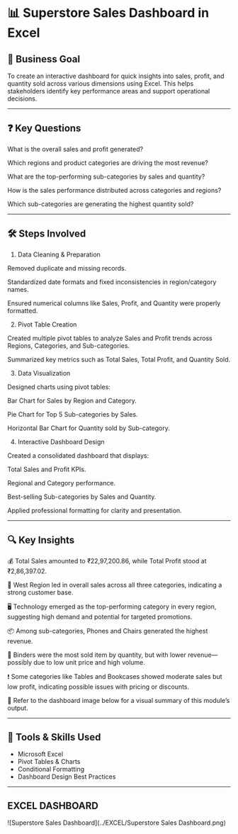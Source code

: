 # 📊 Superstore Sales Dashboard in Excel
## 🎯 Business Goal
To create an interactive dashboard for quick insights into sales, profit, and quantity sold across various dimensions using Excel. This helps stakeholders identify key performance areas and support operational decisions.

---

## ❓ Key Questions 

What is the overall sales and profit generated?

Which regions and product categories are driving the most revenue?

What are the top-performing sub-categories by sales and quantity?

How is the sales performance distributed across categories and regions?

Which sub-categories are generating the highest quantity sold?


---

## 🛠️ Steps Involved

1. Data Cleaning & Preparation

Removed duplicate and missing records.

Standardized date formats and fixed inconsistencies in region/category names.

Ensured numerical columns like Sales, Profit, and Quantity were properly formatted.

2. Pivot Table Creation

Created multiple pivot tables to analyze Sales and Profit trends across Regions, Categories, and Sub-categories.

Summarized key metrics such as Total Sales, Total Profit, and Quantity Sold.

3. Data Visualization

Designed charts using pivot tables:

Bar Chart for Sales by Region and Category.

Pie Chart for Top 5 Sub-categories by Sales.

Horizontal Bar Chart for Quantity sold by Sub-category.

4. Interactive Dashboard Design

Created a consolidated dashboard that displays:

Total Sales and Profit KPIs.

Regional and Category performance.

Best-selling Sub-categories by Sales and Quantity.

Applied professional formatting for clarity and presentation.

---

## 🔍 Key Insights

💰 Total Sales amounted to ₹22,97,200.86, while Total Profit stood at ₹2,86,397.02.

🧭 West Region led in overall sales across all three categories, indicating a strong customer base.

🖥️ Technology emerged as the top-performing category in every region, suggesting high demand and potential for targeted promotions.

📦 Among sub-categories, Phones and Chairs generated the highest revenue.

🔢 Binders were the most sold item by quantity, but with lower revenue—possibly due to low unit price and high volume.

❗ Some categories like Tables and Bookcases showed moderate sales but low profit, indicating possible issues with pricing or discounts.

📌 Refer to the dashboard image below for a visual summary of this module’s output.

---

## 🧰 Tools & Skills Used

- Microsoft Excel
- Pivot Tables & Charts
- Conditional Formatting
- Dashboard Design Best Practices

--- 
## EXCEL DASHBOARD
![Superstore Sales Dashboard](../EXCEL/Superstore Sales Dashboard.png)
